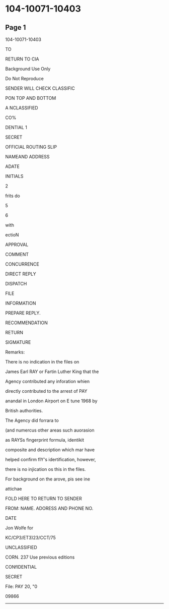 # 104-10071-10403

## Page 1

104-10071-10403

TO

RETURN TO CIA

Background Use Only

Do Not Reproduce

SENDER WILL CHECK CLASSIFIC

PON TOP AND BOTTOM

A NCLASSIFIED

CO%

DENTIAL 1

SECRET

OFFICIAL ROUTING SLIP

NAMEAND ADDRESS

ADATE

INITIALS

2

frits do

5

6

with

ectioN

APPROVAL

COMMENT

CONCURRENCE

DIRECT REPLY

DISPATCH

FILE

INFORMATION

PREPARE REPLY.

RECOMMENDATION

RETURN

SIGMATURE

Remarks:

There is no indication in the files on

James Earl RAY or Fartin Luther King that the

Agency contributed any inforation whien

directly contributed to the arrest of PAY

anandal in London Airport on E tune 1968 by

British authorities.

The Agency did forrara to

(and numercus other areas such auorasion

as RAYSs fingerprint formula, identikit

composite and description which mar have

helped confirm flY's idertification, however,

there is no injication os this in the files.

For background on the arove, pis see ine

attichae

FOLD HERE TO RETURN TO SENDER

FROM: NAME. ADORESS AND PHONE NO.

DATE

Jon Wolfe for

KC/CP3/ET3)23/CCT/75

UNCLASSIFIED

CORN. 237 Use previous editions

CONfIDENTIAL

SECRET

File: PAY 20, "0

09866

---

